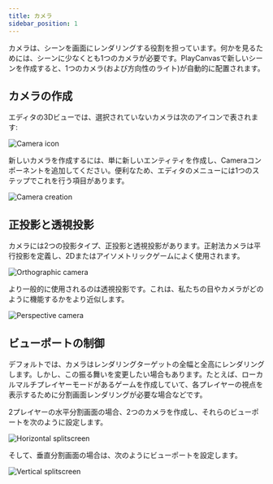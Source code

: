 ```yaml
---
title: カメラ
sidebar_position: 1
---
```


カメラは、シーンを画面にレンダリングする役割を担っています。何かを見るためには、シーンに少なくとも1つのカメラが必要です。PlayCanvasで新しいシーンを作成すると、1つのカメラ(および方向性のライト)が自動的に配置されます。

## カメラの作成

エディタの3Dビューでは、選択されていないカメラは次のアイコンで表されます:

![Camera icon][1]

新しいカメラを作成するには、単に新しいエンティティを作成し、Cameraコンポーネントを追加してください。便利なため、エディタのメニューには1つのステップでこれを行う項目があります。

![Camera creation][2]

## 正投影と透視投影

カメラには2つの投影タイプ、正投影と透視投影があります。正射法カメラは平行投影を定義し、2Dまたはアイソメトリックゲームによく使用されます。

![Orthographic camera][3]

より一般的に使用されるのは透視投影です。これは、私たちの目やカメラがどのように機能するかをより近似します。

![Perspective camera][4]

## ビューポートの制御

デフォルトでは、カメラはレンダリングターゲットの全幅と全高にレンダリングします。しかし、この振る舞いを変更したい場合もあります。たとえば、ローカルマルチプレイヤーモードがあるゲームを作成していて、各プレイヤーの視点を表示するために分割画面レンダリングが必要な場合などです。

2プレイヤーの水平分割画面の場合、2つのカメラを作成し、それらのビューポートを次のように設定します。

![Horizontal splitscreen][5]

そして、垂直分割画面の場合は、次のようにビューポートを設定します。

![Vertical splitscreen][6]

[1]: /images/user-manual/graphics/cameras/camera_icon.png
[2]: /images/user-manual/graphics/cameras/camera_create.png
[3]: /images/user-manual/graphics/cameras/camera_orthographic.png
[4]: /images/user-manual/graphics/cameras/camera_perspective.png
[5]: /images/user-manual/graphics/cameras/camera_horizontal_splitscreen.png
[6]: /images/user-manual/graphics/cameras/camera_vertical_splitscreen.png
